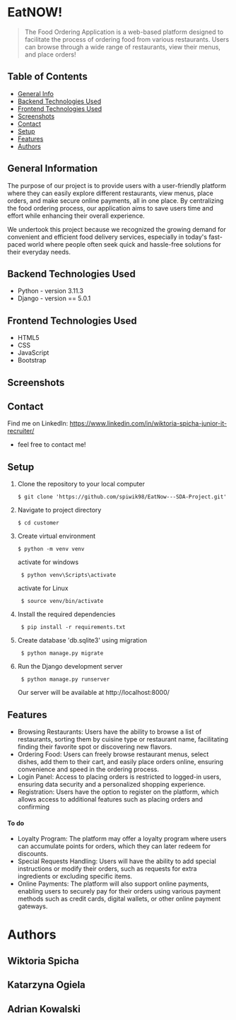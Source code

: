 # EatNOW!
> The Food Ordering Application is a web-based platform designed to facilitate the process of ordering food from various restaurants. Users can browse through a wide range of restaurants, view their menus, and place orders!



## Table of Contents
* [General Info](#general-information)
* [Backend Technologies Used](#backend-technologies-used)
* [Frontend Technologies Used](#frontend-technologies-used)
* [Screenshots](#screenshots)
* [Contact](#contact)
* [Setup](#setup)
* [Features](#features)
* [Authors](#authors)




## General Information
The purpose of our project is to provide users with a user-friendly platform where they can easily explore different restaurants, view menus, place orders, and make secure online payments, all in one place. By centralizing the food ordering process, our application aims to save users time and effort while enhancing their overall experience.

We undertook this project because we recognized the growing demand for convenient and efficient food delivery services, especially in today's fast-paced world where people often seek quick and hassle-free solutions for their everyday needs. 



## Backend Technologies Used
- Python - version 3.11.3
- Django - version == 5.0.1 


## Frontend Technologies Used
- HTML5
- CSS
- JavaScript
- Bootstrap



## Screenshots



## Contact
Find me on LinkedIn: https://www.linkedin.com/in/wiktoria-spicha-junior-it-recruiter/ 
- feel free to contact me!



## Setup
1. Clone the repository to your local computer

       $ git clone 'https://github.com/spiwik98/EatNow---SDA-Project.git'


2. Navigate to project directory

       $ cd customer


3. Create virtual environment

       $ python -m venv venv

      activate for windows
        
        $ python venv\Scripts\activate

      activate for Linux

        $ source venv/bin/activate
     

4. Install the required dependencies

        $ pip install -r requirements.txt

5. Create database 'db.sqlite3' using migration

        $ python manage.py migrate
   

6. Run the Django development server

        $ python manage.py runserver 

    Our server will be available at http://localhost:8000/



## Features
* Browsing Restaurants: Users have the ability to browse a list of restaurants, sorting them by cuisine type or restaurant name, facilitating finding their favorite spot or discovering new flavors.
* Ordering Food: Users can freely browse restaurant menus, select dishes, add them to their cart, and easily place orders online, ensuring convenience and speed in the ordering process.
* Login Panel: Access to placing orders is restricted to logged-in users, ensuring data security and a personalized shopping experience.
* Registration: Users have the option to register on the platform, which allows access to additional features such as placing orders and confirming 


#### To do
  * Loyalty Program: The platform may offer a loyalty program where users can accumulate points for orders, which they can later redeem for discounts.
  * Special Requests Handling: Users will have the ability to add special instructions or modify their orders, such as requests for extra ingredients or excluding specific items.
  * Online Payments: The platform will also support online payments, enabling users to securely pay for their orders using various payment methods such as credit cards, digital wallets, or other online payment gateways.



# Authors
  ## Wiktoria Spicha
  ## Katarzyna Ogiela
  ## Adrian Kowalski
